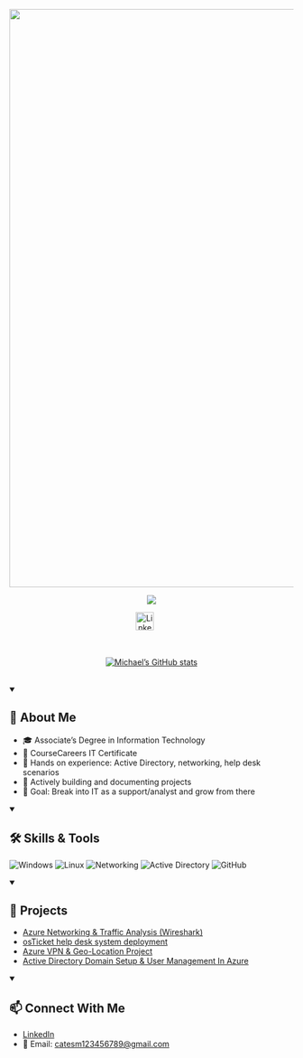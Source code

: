 <p align="center">
  <a href="https://github.com/Michael-Baker1">

<img width="1536" height="1024" alt="banner png" src="https://github.com/user-attachments/assets/79195fd8-094d-4e43-adf2-ecc654824aeb" />

    
  </a>
</p>

<p align="center">
  <a href="https://github.com/Michael-Baker1/readme-typing-svg">
    <img src="https://readme-typing-svg.demolab.com/?lines=Aspiring%20IT%20Professional;Associates%20Degree%20in%20IT;CourseCareers%20Graduate;Building%20Labs%20and%20Projects;Always%20Learning%20and%20Improving&font=Fira%20Code&center=true&width=550&height=45&color=4CAF50&vCenter=true&pause=1000&size=22" />
  </a>
</p>

<!-- Social icons -->
<p align="center">
  <a href="https://www.linkedin.com/in/michael-baker-1b456921a/"><img width="32px" alt="LinkedIn" title="LinkedIn" src="https://i.imgur.com/yRpa1dQ.png"/></a>
  &#8287;&#8287;&#8287;&#8287;&#8287;
</p>

<br/>

<!-- GitHub Stats -->
<p align="center">
  <a href="https://github.com/Michael-Baker1?tab=repositories">
    <img alt="Michael’s GitHub stats" src="https://github-readme-stats.vercel.app/api?username=Michael-Baker1&show_icons=true&theme=radical"/>
  </a>
</p>

<br/>

<details open>
  <summary><h2>📘 About Me</h2></summary>
  
  - 🎓 Associate’s Degree in Information Technology  
  - 📜 CourseCareers IT Certificate  
  - 🧪 Hands on experience: Active Directory, networking, help desk scenarios  
  - 🚀 Actively building and documenting projects  
  - 🌱 Goal: Break into IT as a support/analyst and grow from there
</details>

<details open>
  <summary><h2>🛠️ Skills & Tools </h2></summary>

  <p>
    <img alt="Windows" src="https://img.shields.io/badge/Windows-0078D6?logo=windows&logoColor=white">
    <img alt="Linux" src="https://img.shields.io/badge/Linux-FCC624?logo=linux&logoColor=black">
    <img alt="Networking" src="https://img.shields.io/badge/Networking-008000?logo=cisco&logoColor=white">
    <img alt="Active Directory" src="https://img.shields.io/badge/Active%20Directory-2E77BC?logo=microsoft&logoColor=white">
    <img alt="GitHub" src="https://img.shields.io/badge/GitHub-181717?logo=github&logoColor=white">
  </p>
</details>

<details open>
  <summary><h2>📌 Projects </h2></summary>

  - [Azure Networking & Traffic Analysis (Wireshark)](https://github.com/Michael-Baker1/Azure-Networking-Traffic-Analysis-Lab)
  - [osTicket help desk system deployment](https://github.com/Michael-Baker1/osTicket-Help-Desk-System-Deployment)
  - [Azure VPN & Geo-Location Project](https://github.com/Michael-Baker1/Azure-VPN---Geo-Location-Project/blob/main/README.md)
  - [Active Directory Domain Setup & User Management In Azure](https://github.com/Michael-Baker1/Active-Directory-Domain-Setup---User-Management-In-Azure/blob/main/README.md)
</details>

<details open>
  <summary><h2>📫 Connect With Me</h2></summary>

  - [LinkedIn](https://www.linkedin.com/in/michael-baker-1b456921a/)  
  - 📧 Email: catesm123456789@gmail.com  
</details>
